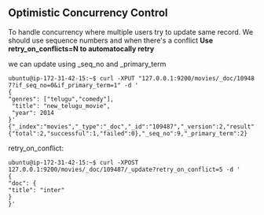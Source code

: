 
## Optimistic Concurrency Control

To handle concurrency where multiple users try to update same record. We should use sequence numbers and when there's a conflict **Use  retry_on_conflicts=N to automatocally retry**

we can update using _seq_no and _primary_term

```
ubuntu@ip-172-31-42-15:~$ curl -XPUT "127.0.0.1:9200/movies/_doc/10948
7?if_seq_no=0&if_primary_term=1" -d '
{
"genres": ["telugu","comedy"],
 "title": "new_telugu_movie",
 "year": 2014
}'
{"_index":"movies","_type":"_doc","_id":"109487","_version":2,"result":"updated","_shards":{"total":2,"successful":1,"failed":0},"_seq_no":9,"_primary_term":2}
```


retry_on_conflict:

```
ubuntu@ip-172-31-42-15:~$ curl -XPOST 127.0.0.1:9200/movies/_doc/109487/_update?retry_on_conflict=5 -d '
{
"doc": {
"title": "inter"
}
}'
```

